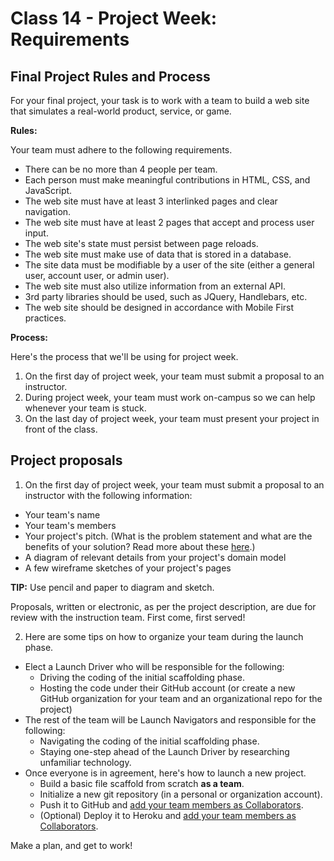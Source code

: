 # Class 14 -  Project Week: Requirements

## Final Project Rules and Process
For your final project, your task is to work with a team to build a web site that simulates a real-world product, service, or game.

**Rules:**

Your team must adhere to the following requirements.
* There can be no more than 4 people per team.
* Each person must make meaningful contributions in HTML, CSS, and JavaScript.
* The web site must have at least 3 interlinked pages and clear navigation.
* The web site must have at least 2 pages that accept and process user input.
* The web site's state must persist between page reloads.
* The web site must make use of data that is stored in a database.
* The site data must be modifiable by a user of the site (either a general user, account user, or admin user).
* The web site must also utilize information from an external API.
* 3rd party libraries should be used, such as JQuery, Handlebars, etc.
* The web site should be designed in accordance with Mobile First practices.

**Process:**

Here's the process that we'll be using for project week.
1. On the first day of project week, your team must submit a proposal to an instructor.
2. During project week, your team must work on-campus so we can help whenever your team is stuck.
3. On the last day of project week, your team must present your project in front of the class.


## Project proposals

1. On the first day of project week, your team must submit a proposal to an instructor with the following information:

 - Your team's name
 - Your team's members
 - Your project's pitch. (What is the problem statement and what are the benefits of your solution? Read more about these [here](https://www.bidsketch.com/proposal-resources/proposal-templates/web-design-proposal-template).)
 - A diagram of relevant details from your project's domain model
 - A few wireframe sketches of your project's pages

 **TIP:** Use pencil and paper to diagram and sketch.

   Proposals, written or electronic, as per the project description, are due for review with the instruction team. First come, first served!


2. Here are some tips on how to organize your team during the launch phase.

 * Elect a Launch Driver who will be responsible for the following:
    * Driving the coding of the initial scaffolding phase.
    * Hosting the code under their GitHub account (or create a new GitHub organization for your team and an organizational repo for the project) 
 * The rest of the team will be Launch Navigators and responsible for the following:
      * Navigating the coding of the initial scaffolding phase.
      * Staying one-step ahead of the Launch Driver by researching unfamiliar technology.
 * Once everyone is in agreement, here's how to launch a new  project.
      * Build a basic file scaffold from scratch **as a team**.
      * Initialize a new git repository (in a personal or organization account).
      * Push it to GitHub and [add your team members as Collaborators](https://help.github.com/articles/adding-collaborators-to-a-personal-repository/).
      * (Optional) Deploy it to Heroku and [add your team members as Collaborators](https://devcenter.heroku.com/articles/sharing).

Make a plan, and get to work!
